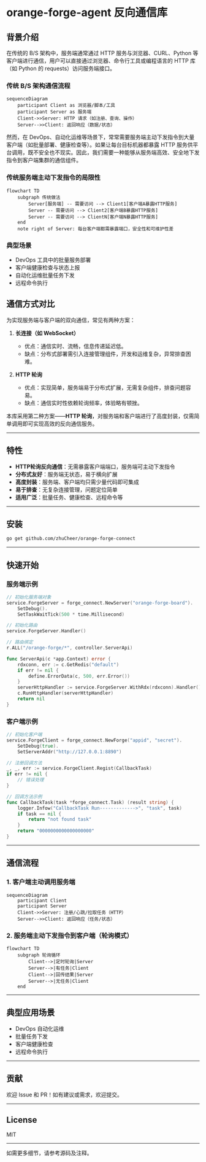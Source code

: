 # orange-forge-agent 反向通信库

## 背景介绍

在传统的 B/S 架构中，服务端通常通过 HTTP 服务与浏览器、CURL、Python 等客户端进行通信，用户可以直接通过浏览器、命令行工具或编程语言的 HTTP 库（如 Python 的 requests）访问服务端接口。

### 传统 B/S 架构通信流程

```mermaid
sequenceDiagram
    participant Client as 浏览器/脚本/工具
    participant Server as 服务端
    Client->>Server: HTTP 请求（如注册、查询、操作）
    Server-->>Client: 返回响应（数据/状态）
```

然而，在 DevOps、自动化运维等场景下，常常需要服务端主动下发指令到大量客户端（如批量部署、健康检查等）。如果让每台目标机器都暴露 HTTP 服务供平台调用，既不安全也不现实。因此，我们需要一种能够从服务端高效、安全地下发指令到客户端集群的通信组件。

### 传统服务端主动下发指令的局限性

```mermaid
flowchart TD
    subgraph 传统做法
        Server[服务端] -- 需要访问 --> Client1[客户端A暴露HTTP服务]
        Server -- 需要访问 --> Client2[客户端B暴露HTTP服务]
        Server -- 需要访问 --> ClientN[客户端N暴露HTTP服务]
    end
    note right of Server: 每台客户端都需暴露端口，安全性和可维护性差
```

### 典型场景
- DevOps 工具中的批量服务部署
- 客户端健康检查与状态上报
- 自动化运维批量任务下发
- 远程命令执行

## 通信方式对比

为实现服务端与客户端的双向通信，常见有两种方案：

1. **长连接（如 WebSocket）**
   - 优点：通信实时、流畅，信息传递延迟低。
   - 缺点：分布式部署需引入连接管理组件，开发和运维复杂，异常排查困难。

2. **HTTP 轮询**
   - 优点：实现简单，服务端易于分布式扩展，无需复杂组件，排查问题容易。
   - 缺点：通信实时性依赖轮询频率，体验略有顿挫。

本库采用第二种方案——**HTTP 轮询**，对服务端和客户端进行了高度封装，仅需简单调用即可实现高效的反向通信服务。

---

## 特性

- **HTTP轮询反向通信**：无需暴露客户端端口，服务端可主动下发指令
- **分布式友好**：服务端无状态，易于横向扩展
- **高度封装**：服务端、客户端均只需少量代码即可集成
- **易于排查**：无复杂连接管理，问题定位简单
- **适用广泛**：批量任务、健康检查、远程命令等

---

## 安装

```bash
go get github.com/zhuCheer/orange-forge-connect
```

---

## 快速开始

### 服务端示例

```go
// 初始化服务端对象
service.ForgeServer = forge_connect.NewServer("orange-forge-board").
    SetDebug().
    SetTaskWaitTick(500 * time.Millisecond)

// 初始化路由
service.ForgeServer.Handler()
```

```go
// 路由绑定
r.ALL("/orange-forge/*", controller.ServerApi)

func ServerApi(c *app.Context) error {
    rdxconn, err := c.GetRedis("default")
    if err != nil {
        define.ErrorData(c, 500, err.Error())
    }
    serverHttpHandler := service.ForgeServer.WithRdx(rdxconn).Handler()
    c.RunHttpHandler(serverHttpHandler)
    return nil
}
```

### 客户端示例

```go
// 初始化客户端
service.ForgeClient = forge_connect.NewForge("appid", "secret").
    SetDebug(true).
    SetServerAddr("http://127.0.0.1:8890")

// 注册回调方法
_, _, err := service.ForgeClient.Regist(CallbackTask)
if err != nil {
    // 错误处理
}

// 回调方法示例
func CallbackTask(task *forge_connect.Task) (result string) {
    logger.Infow("CallbackTask Run------------->", "task", task)
    if task == nil {
        return "not found task"
    }
    return "0000000000000000000"
}
```

---

## 通信流程

### 1. 客户端主动调用服务端

```mermaid
sequenceDiagram
    participant Client
    participant Server
    Client->>Server: 注册/心跳/拉取任务（HTTP）
    Server-->>Client: 返回响应（任务/状态）
```

### 2. 服务端主动下发指令到客户端（轮询模式）

```mermaid
flowchart TD
    subgraph 轮询循环
        Client-->|定时轮询|Server
        Server-->|有任务|Client
        Client-->|回传结果|Server
        Server-->|无任务|Client
    end
```

---

## 典型应用场景

- DevOps 自动化运维
- 批量任务下发
- 客户端健康检查
- 远程命令执行

---

## 贡献

欢迎 Issue 和 PR！如有建议或需求，欢迎提交。

---

## License

MIT

---

如需更多细节，请参考源码及注释。

